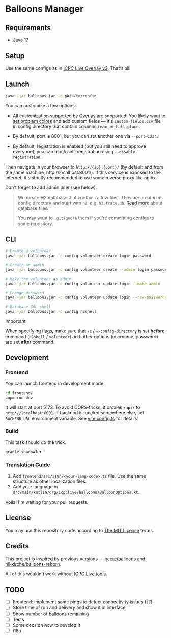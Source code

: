 # Balloons Manager

## Requirements

* Java 17

## Setup

Use the same configs as in [ICPC Live Overlay v3](https://github.com/icpc/live-v3). That's all!

## Launch

```bash
java -jar balloons.jar -c path/to/config
```

You can customize a few options:

* All customization supported by [Overlay](https://github.com/icpc/live-v3) are supported!
  You likely want to [set problem colors](https://github.com/icpc/live-v3/blob/main/docs/advanced.json.md#change-problem-info) and
  add custom fields — it's `custom-fields.csv` file in config directory that contain columns `team_id,hall,place`.

* By default, port is 8001, but you can set another one via `--port=1234`.

* By default, registration is enabled (but you still need to approve everyone), you can block self-registration using `--disable-registration`.

Then navigate in your browser to `http://{ip}:{port}/` (by default and from the same machine, http://localhost:8001/). If this service
is exposed to the internet, it's strictly recommended to use some reverse proxy like nginx.

Don't forget to add admin user (see below).

> We create H2 database that contains a few files. They are created in config directory and start with `h2`, e.g. `h2.trace.db`.
> [Read more](http://www.h2database.com/html/features.html#database_file_layout) about database files.
>  
> You may want to `.gitignore` them if you're committing configs to some repository.

## CLI

```bash
# Create a volunteer
java -jar balloons.jar -c config volunteer create login password

# Create an admin
java -jar balloons.jar -c config volunteer create --admin login password

# Make the volunteer an admin
java -jar balloons.jar -c config volunteer update login --make-admin

# Change password
java -jar balloons.jar -c config volunteer update login --new-password=password

# Database SQL shell
java -jar balloons.jar -c config h2shell
```

> [!IMPORTANT]
> When specifying flags, make sure that `-c` / `--config-directory` is set **before** command (`h2shell` / `volunteer`) and other options
> (username, password) are set **after** command.

## Development

### Frontend

You can launch frontend in development mode:

```bash
cd frontend/
pnpm run dev
```

It will start at port 5173. To avoid CORS-tricks, it proxies `/api/` to `http://localhost:8001`. If backend is located somewhere else,
set `BACKEND_URL` environment variable. See [vite.config.ts](frontend/vite.config.ts) for details.

### Build

This task should do the trick.

```bash
gradle shadowJar
```

### Translation Guide

1. Add `frontend/src/i18n/<your-lang-code>.ts` file. Use the same structure as other localization files.
2. Add your language in `src/main/kotlin/org/icpclive/balloons/BalloonOptions.kt`.

Voilà! I'm waiting for your pull requests.

## License

You may use this repository code according to [The MIT License](LICENSE) terms.

## Credits

This project is inspired by previous versions — [neerc/balloons](https://github.com/neerc/balloons) and [nikkirche/balloons-reborn](https://github.com/nikkirche/balloons-reborn).

All of this wouldn't work without [ICPC Live tools](https://github.com/icpc/live-v3).

## TODO

- [ ] Frontend: implement some pings to detect connectivity issues (??)
- [ ] Store time of run and delivery and show it in interface
- [ ] Show number of balloons remaining
- [ ] Tests
- [ ] Some docs on how to develop it
- [ ] i18n

